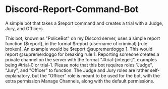 # Discord-Report-Command-Bot
A simple bot that takes a $report command and creates a trial with a Judge, Jury, and Officers.

This bot, known as "PoliceBot" on my Discord server, uses a simple report function ($report), in the format $report [username of criminal] [rule broken]. An example would be $report @supremerdoggo 1. This would report @supremerdoggo for breaking rule 1.
Reporting someone creates a private channel on the server with the format "#trial-[integer]", examples being #trial-0 or trial-1.
Please note that this bot requires roles "Judge", "Jury", and "Officer" to function. The Judge and Jury roles are rather self-explanatory, but the "Officer" role is meant to be used for the bot, with the extra permission Manage Channels, along with the default permissions.
